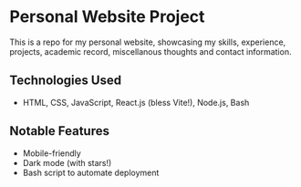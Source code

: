 # Personal Website Project

This is a repo for my personal website, showcasing my skills, experience, projects, academic record, miscellanous thoughts and contact information.

## Technologies Used

- HTML, CSS, JavaScript, React.js (bless Vite!), Node.js, Bash

## Notable Features

- Mobile-friendly
- Dark mode (with stars!)
- Bash script to automate deployment